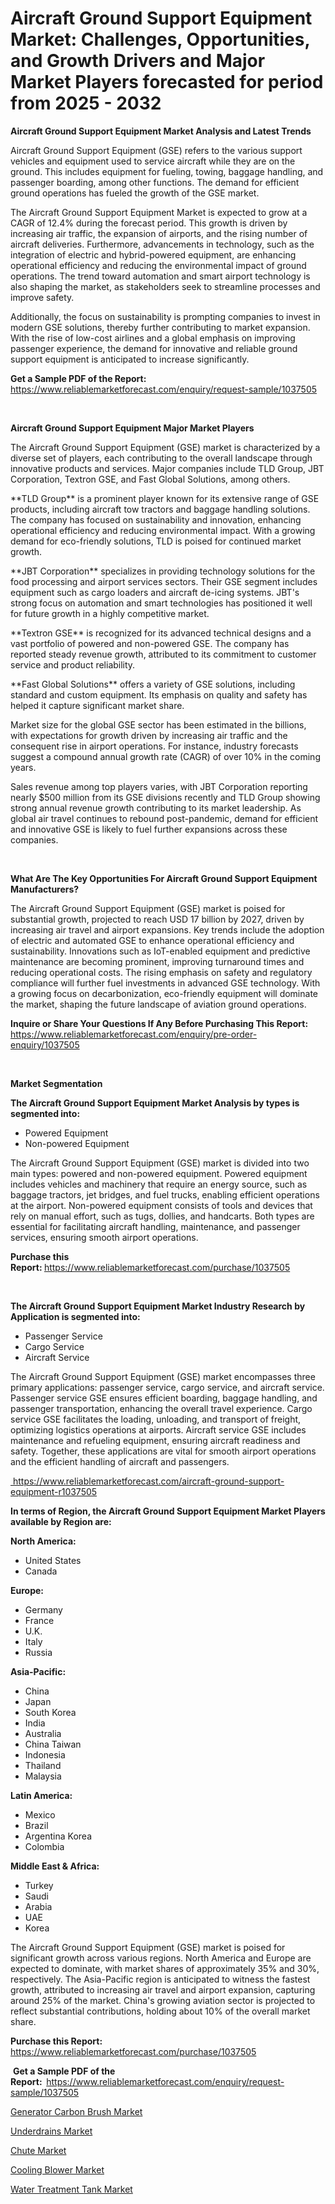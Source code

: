 <p><h1>Aircraft Ground Support Equipment Market: Challenges, Opportunities, and Growth Drivers and Major Market Players forecasted for period from 2025 - 2032</h1></p><p><strong>Aircraft Ground Support Equipment Market Analysis and Latest Trends</strong></p>
<p><p>Aircraft Ground Support Equipment (GSE) refers to the various support vehicles and equipment used to service aircraft while they are on the ground. This includes equipment for fueling, towing, baggage handling, and passenger boarding, among other functions. The demand for efficient ground operations has fueled the growth of the GSE market.</p><p>The Aircraft Ground Support Equipment Market is expected to grow at a CAGR of 12.4% during the forecast period. This growth is driven by increasing air traffic, the expansion of airports, and the rising number of aircraft deliveries. Furthermore, advancements in technology, such as the integration of electric and hybrid-powered equipment, are enhancing operational efficiency and reducing the environmental impact of ground operations. The trend toward automation and smart airport technology is also shaping the market, as stakeholders seek to streamline processes and improve safety.</p><p>Additionally, the focus on sustainability is prompting companies to invest in modern GSE solutions, thereby further contributing to market expansion. With the rise of low-cost airlines and a global emphasis on improving passenger experience, the demand for innovative and reliable ground support equipment is anticipated to increase significantly.</p></p>
<p><strong>Get a Sample PDF of the Report:&nbsp;</strong> <a href="https://www.reliablemarketforecast.com/enquiry/request-sample/1037505?utm_campaign=1899&utm_medium=2&utm_source=Github&utm_content=ia&utm_term=10042025&utm_id=aircraft-ground-support-equipment">https://www.reliablemarketforecast.com/enquiry/request-sample/1037505</a></p>
<p>&nbsp;</p>
<p><strong>Aircraft Ground Support Equipment Major Market Players</strong></p>
<p><p>The Aircraft Ground Support Equipment (GSE) market is characterized by a diverse set of players, each contributing to the overall landscape through innovative products and services. Major companies include TLD Group, JBT Corporation, Textron GSE, and Fast Global Solutions, among others.</p><p>**TLD Group** is a prominent player known for its extensive range of GSE products, including aircraft tow tractors and baggage handling solutions. The company has focused on sustainability and innovation, enhancing operational efficiency and reducing environmental impact. With a growing demand for eco-friendly solutions, TLD is poised for continued market growth.</p><p>**JBT Corporation** specializes in providing technology solutions for the food processing and airport services sectors. Their GSE segment includes equipment such as cargo loaders and aircraft de-icing systems. JBT's strong focus on automation and smart technologies has positioned it well for future growth in a highly competitive market.</p><p>**Textron GSE** is recognized for its advanced technical designs and a vast portfolio of powered and non-powered GSE. The company has reported steady revenue growth, attributed to its commitment to customer service and product reliability.</p><p>**Fast Global Solutions** offers a variety of GSE solutions, including standard and custom equipment. Its emphasis on quality and safety has helped it capture significant market share. </p><p>Market size for the global GSE sector has been estimated in the billions, with expectations for growth driven by increasing air traffic and the consequent rise in airport operations. For instance, industry forecasts suggest a compound annual growth rate (CAGR) of over 10% in the coming years. </p><p>Sales revenue among top players varies, with JBT Corporation reporting nearly $500 million from its GSE divisions recently and TLD Group showing strong annual revenue growth contributing to its market leadership. As global air travel continues to rebound post-pandemic, demand for efficient and innovative GSE is likely to fuel further expansions across these companies.</p></p>
<p>&nbsp;</p>
<p><strong>What Are The Key Opportunities For Aircraft Ground Support Equipment Manufacturers?</strong></p>
<p><p>The Aircraft Ground Support Equipment (GSE) market is poised for substantial growth, projected to reach USD 17 billion by 2027, driven by increasing air travel and airport expansions. Key trends include the adoption of electric and automated GSE to enhance operational efficiency and sustainability. Innovations such as IoT-enabled equipment and predictive maintenance are becoming prominent, improving turnaround times and reducing operational costs. The rising emphasis on safety and regulatory compliance will further fuel investments in advanced GSE technology. With a growing focus on decarbonization, eco-friendly equipment will dominate the market, shaping the future landscape of aviation ground operations.</p></p>
<p><strong>Inquire or Share Your Questions If Any Before Purchasing This Report:</strong> <a href="https://www.reliablemarketforecast.com/enquiry/pre-order-enquiry/1037505?utm_campaign=1899&utm_medium=2&utm_source=Github&utm_content=ia&utm_term=10042025&utm_id=aircraft-ground-support-equipment">https://www.reliablemarketforecast.com/enquiry/pre-order-enquiry/1037505</a></p>
<p>&nbsp;</p>
<p><strong>Market Segmentation</strong></p>
<p><strong>The Aircraft Ground Support Equipment Market Analysis by types is segmented into:</strong></p>
<p><ul><li>Powered Equipment</li><li>Non-powered Equipment</li></ul></p>
<p><p>The Aircraft Ground Support Equipment (GSE) market is divided into two main types: powered and non-powered equipment. Powered equipment includes vehicles and machinery that require an energy source, such as baggage tractors, jet bridges, and fuel trucks, enabling efficient operations at the airport. Non-powered equipment consists of tools and devices that rely on manual effort, such as tugs, dollies, and handcarts. Both types are essential for facilitating aircraft handling, maintenance, and passenger services, ensuring smooth airport operations.</p></p>
<p><strong>Purchase this Report:&nbsp;</strong><a href="https://www.reliablemarketforecast.com/purchase/1037505?utm_campaign=1899&utm_medium=2&utm_source=Github&utm_content=ia&utm_term=10042025&utm_id=aircraft-ground-support-equipment">https://www.reliablemarketforecast.com/purchase/1037505</a></p>
<p>&nbsp;</p>
<p><strong>The Aircraft Ground Support Equipment Market Industry Research by Application is segmented into:</strong></p>
<p><ul><li>Passenger Service</li><li>Cargo Service</li><li>Aircraft Service</li></ul></p>
<p><p>The Aircraft Ground Support Equipment (GSE) market encompasses three primary applications: passenger service, cargo service, and aircraft service. Passenger service GSE ensures efficient boarding, baggage handling, and passenger transportation, enhancing the overall travel experience. Cargo service GSE facilitates the loading, unloading, and transport of freight, optimizing logistics operations at airports. Aircraft service GSE includes maintenance and refueling equipment, ensuring aircraft readiness and safety. Together, these applications are vital for smooth airport operations and the efficient handling of aircraft and passengers.</p></p>
<p><a href="https://www.reliablemarketforecast.com/aircraft-ground-support-equipment-r1037505?utm_campaign=1899&utm_medium=2&utm_source=Github&utm_content=ia&utm_term=10042025&utm_id=aircraft-ground-support-equipment">&nbsp;https://www.reliablemarketforecast.com/aircraft-ground-support-equipment-r1037505</a></p>
<p><strong>In terms of Region, the Aircraft Ground Support Equipment Market Players available by Region are:</strong></p>
<p>
    <p> <strong> North America: </strong>
        <ul>
            <li>United States</li>
            <li>Canada</li>
        </ul>
        </p> 
    <p> <strong> Europe: </strong>
        <ul>
            <li>Germany</li>
            <li>France</li>
            <li>U.K.</li>
            <li>Italy</li>
            <li>Russia</li>
        </ul>
        </p> 
    <p> <strong> Asia-Pacific: </strong>
        <ul>
            <li>China</li>
            <li>Japan</li>
            <li>South Korea</li>
            <li>India</li>
            <li>Australia</li>
            <li>China Taiwan</li>
            <li>Indonesia</li>
            <li>Thailand</li>
            <li>Malaysia</li>
        </ul>
        </p> 
    <p> <strong> Latin America: </strong>
        <ul>
            <li>Mexico</li>
            <li>Brazil</li>
            <li>Argentina Korea</li>
            <li>Colombia</li>
        </ul>
        </p> 
    <p> <strong> Middle East & Africa: </strong>
        <ul>
            <li>Turkey</li>
            <li>Saudi</li>
            <li>Arabia</li>
            <li>UAE</li>
            <li>Korea</li>
        </ul>
    </p>
    </p>
<p><p>The Aircraft Ground Support Equipment (GSE) market is poised for significant growth across various regions. North America and Europe are expected to dominate, with market shares of approximately 35% and 30%, respectively. The Asia-Pacific region is anticipated to witness the fastest growth, attributed to increasing air travel and airport expansion, capturing around 25% of the market. China's growing aviation sector is projected to reflect substantial contributions, holding about 10% of the overall market share.</p></p>
<p><strong>Purchase this Report: </strong><a href="https://www.reliablemarketforecast.com/purchase/1037505?utm_campaign=1899&utm_medium=2&utm_source=Github&utm_content=ia&utm_term=10042025&utm_id=aircraft-ground-support-equipment">https://www.reliablemarketforecast.com/purchase/1037505</a></p>
<p>&nbsp;<strong>Get a Sample PDF of the Report:&nbsp;&nbsp;</strong><a href="https://www.reliablemarketforecast.com/enquiry/request-sample/1037505?utm_campaign=1899&utm_medium=2&utm_source=Github&utm_content=ia&utm_term=10042025&utm_id=aircraft-ground-support-equipment">https://www.reliablemarketforecast.com/enquiry/request-sample/1037505</a></p>
<p><strong></strong></p>
<p><p><a href="https://github.com/huelarnzeba29/Market-Research-Report-List-1/blob/main/generator-carbon-brush-market.md?utm_campaign=1899&utm_medium=2&utm_source=Github&utm_content=ia&utm_term=10042025&utm_id=aircraft-ground-support-equipment">Generator Carbon Brush Market</a></p><p><a href="https://github.com/kmettjanksj7/Market-Research-Report-List-1/blob/main/underdrains-market.md?utm_campaign=1899&utm_medium=2&utm_source=Github&utm_content=ia&utm_term=10042025&utm_id=aircraft-ground-support-equipment">Underdrains Market</a></p><p><a href="https://github.com/groszsaoudrd/Market-Research-Report-List-1/blob/main/chute-market.md?utm_campaign=1899&utm_medium=2&utm_source=Github&utm_content=ia&utm_term=10042025&utm_id=aircraft-ground-support-equipment">Chute Market</a></p><p><a href="https://github.com/cachuhashieb/Market-Research-Report-List-1/blob/main/cooling-blower-market.md?utm_campaign=1899&utm_medium=2&utm_source=Github&utm_content=ia&utm_term=10042025&utm_id=aircraft-ground-support-equipment">Cooling Blower Market</a></p><p><a href="https://github.com/bedelibekwe58/Market-Research-Report-List-1/blob/main/water-treatment-tank-market.md?utm_campaign=1899&utm_medium=2&utm_source=Github&utm_content=ia&utm_term=10042025&utm_id=aircraft-ground-support-equipment">Water Treatment Tank Market</a></p></p>